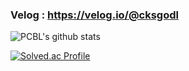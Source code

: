 
### Velog : https://velog.io/@cksgodl

![PCBL's github stats](https://github-readme-stats.vercel.app/api?username=dlgocks1&show_icons=true&theme=tokyonight)



[![Solved.ac Profile](http://mazassumnida.wtf/api/v2/generate_badge?boj=cksgodl)](https://solved.ac/cksgodl/)


<!--
![dlgocks1's github stats](https://github-readme-stats.vercel.app/api?username=dlgocks1&show_icons=true)
[![dlgocks1's github stats](https://github-readme-stats.vercel.app/api/top-langs/?username=dlgocks1&show_icons=true&hide_border=true&title_color=004386&icon_color=004386&layout=compact)](https://github.com/dlgocks1)
-->


<!--
**dlgocks1/dlgocks1** is a ✨ _special_ ✨ repository because its `README.md` (this file) appears on your GitHub profile.

Here are some ideas to get you started:

- 🔭 I’m currently working on ...
- 🌱 I’m currently learning ...
- 👯 I’m looking to collaborate on ...
- 🤔 I’m looking for help with ...
- 💬 Ask me about ...
- 📫 How to reach me: ...
- 😄 Pronouns: ...
- ⚡ Fun fact: ...
-->
